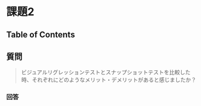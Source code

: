 # 課題2

## Table of Contents
<!-- START doctoc -->
<!-- END doctoc -->

## 質問

> ビジュアルリグレッションテストとスナップショットテストを比較した時、それぞれにどのようなメリット・デメリットがあると感じましたか？

### 回答
